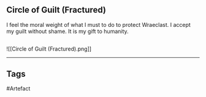 ## Circle of Guilt (Fractured)
I feel the moral weight of what I must to do to protect Wraeclast. I accept my guilt without shame.
It is my gift to humanity.
## 
![[Circle of Guilt (Fractured).png]]

---
## Tags
#Artefact